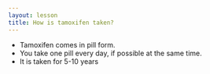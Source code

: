```yaml
---
layout: lesson
title: How is tamoxifen taken? 
---
```


* Tamoxifen comes in pill form.
* You take one pill every day, if possible at the same time.
* It is taken for 5-10 years
